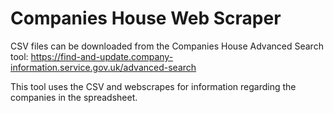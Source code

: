 # Companies House Web Scraper

CSV files can be downloaded from the Companies House Advanced Search tool:
<https://find-and-update.company-information.service.gov.uk/advanced-search>

This tool uses the CSV and webscrapes for information regarding the companies in the spreadsheet.
